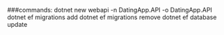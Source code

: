 


###commands:
dotnet new webapi -n DatingApp.API -o DatingApp.API
dotnet ef migrations add
dotnet ef migrations remove
dotnet ef database update

